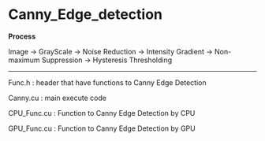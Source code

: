 # Canny_Edge_detection

**Process** 

Image -> GrayScale -> Noise Reduction -> Intensity Gradient -> Non-maximum Suppression -> Hysteresis Thresholding

---

Func.h       : header that have functions to Canny Edge Detection

Canny.cu     : main execute code

CPU_Func.cu  : Function to Canny Edge Detection by CPU 

GPU_Func.cu  : Function to Canny Edge Detection by GPU 
